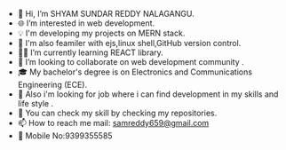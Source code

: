 - 👋 Hi, I’m SHYAM SUNDAR REDDY NALAGANGU.
- 🌐 I’m interested in web development.
- 💡 I'm developing my projects on MERN stack.
- 🧠 I'm also feamiler with ejs,linux shell,GitHub version control.
- 👨‍💻 I’m currently learning REACT library.
- 💞️ I’m looking to collaborate on web development community .
- 🎓 My bachelor's degree is on Electronics and Communications Engineering (ECE).
- 💼 Also i'm looking for job where i can find development in my skills and life style .
- 👀 You can check my skill by checking my repositories.
- 📫 How to reach me mail: samreddy659@gmail.com
- 📳 Mobile No:9399355585


<!---
ShyamSundarReddy5150/ShyamSundarReddy5150 is a ✨ special ✨ repository because its `README.md` (this file) appears on your GitHub profile.
You can click the Preview link to take a look at your changes.
--->
